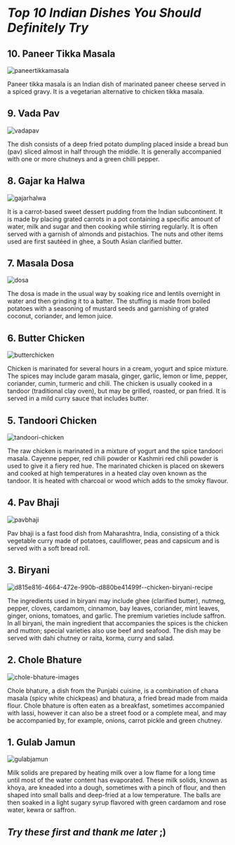 # _Top 10 Indian Dishes You Should Definitely Try_


## **10. Paneer Tikka Masala**

![paneertikkamasala](https://user-images.githubusercontent.com/36171682/36572324-10bc8674-1809-11e8-8909-5f9ce4ffacbd.jpg)

Paneer tikka masala is an Indian dish of marinated paneer cheese served in a spiced gravy. It is a vegetarian alternative to chicken tikka masala.


## **9. Vada Pav**

![vadapav](https://user-images.githubusercontent.com/36171682/36572201-625d2b38-1808-11e8-90aa-ac5b888f963a.jpg)

The dish consists of a deep fried potato dumpling placed inside a bread bun (pav) sliced almost in half through the middle. It is generally accompanied with one or more chutneys and a green chilli pepper.


## **8. Gajar ka Halwa** 

![gajarhalwa](https://user-images.githubusercontent.com/36171682/36572380-7bd1a7e6-1809-11e8-9b39-538039ffaaa9.JPG)

It is a carrot-based sweet dessert pudding from the Indian subcontinent. It is made by placing grated carrots in a pot containing a specific amount of water, milk and sugar and then cooking while stirring regularly. It is often served with a garnish of almonds and pistachios. The nuts and other items used are first sautéed in ghee, a South Asian clarified butter.


## **7. Masala Dosa**

![dosa](https://user-images.githubusercontent.com/36171682/36572471-fec6ed6e-1809-11e8-8672-43dfd98d0897.jpg)

The dosa is made in the usual way by soaking rice and lentils overnight in water and then grinding it to a batter. The stuffing is made from boiled potatoes with a seasoning of mustard seeds and garnishing of grated coconut, coriander, and lemon juice.


## **6. Butter Chicken**

![butterchicken](https://user-images.githubusercontent.com/36171682/36572550-74a82778-180a-11e8-9f7e-6a67a116583e.jpg)

Chicken is marinated for several hours in a cream, yogurt and spice mixture. The spices may include garam masala, ginger, garlic, lemon or lime, pepper, coriander, cumin, turmeric and chili. The chicken is usually cooked in a tandoor (traditional clay oven), but may be grilled, roasted, or pan fried. It is served in a mild curry sauce that includes butter. 


## **5. Tandoori Chicken**

![tandoori-chicken](https://user-images.githubusercontent.com/36171682/36572639-f361df0a-180a-11e8-8441-f9e4cbf9de29.jpg)

The raw chicken is marinated in a mixture of yogurt and the spice tandoori masala. Cayenne pepper, red chili powder or Kashmiri red chili powder is used to give it a fiery red hue. The marinated chicken is placed on skewers and cooked at high temperatures in a heated clay oven known as the tandoor. It is heated with charcoal or wood which adds to the smoky flavour. 


## **4. Pav Bhaji**

![pavbhaji](https://user-images.githubusercontent.com/36171682/36572704-4aba05ca-180b-11e8-9308-cdf242fcec20.jpg)

Pav bhaji is a fast food dish from Maharashtra, India, consisting of a thick vegetable curry made of potatoes, cauliflower, peas and capsicum and is served with a soft bread roll.


## **3. Biryani**

![d815e816-4664-472e-990b-d880be41499f--chicken-biryani-recipe](https://user-images.githubusercontent.com/36171682/36572867-028c0b1c-180c-11e8-9f97-fc53b61e614f.jpg)

The ingredients used in biryani may include ghee (clarified butter), nutmeg, pepper, cloves, cardamom, cinnamon, bay leaves, coriander, mint leaves, ginger, onions, tomatoes, and garlic. The premium varieties include saffron. In all biryani, the main ingredient that accompanies the spices is the chicken and mutton; special varieties also use beef and seafood. The dish may be served with dahi chutney or raita, korma, curry and salad.


## **2. Chole Bhature**

![chole-bhature-images](https://user-images.githubusercontent.com/36171682/36573043-d934b902-180c-11e8-8ab8-e557f263bd72.jpg)

Chole bhature, a dish from the Punjabi cuisine, is a combination of chana masala (spicy white chickpeas) and bhatura, a fried bread made from maida flour. Chole bhature is often eaten as a breakfast, sometimes accompanied with lassi, however it can also be a street food or a complete meal, and may be accompanied by, for example, onions, carrot pickle and green chutney.


## **1. Gulab Jamun**

![gulabjamun](https://user-images.githubusercontent.com/36171682/36573113-46ae5146-180d-11e8-8317-dc07d161323b.jpg)

Milk solids are prepared by heating milk over a low flame for a long time until most of the water content has evaporated. These milk solids, known as khoya, are kneaded into a dough, sometimes with a pinch of flour, and then shaped into small balls and deep-fried at a low temperature. The balls are then soaked in a light sugary syrup flavored with green cardamom and rose water, kewra or saffron.



## _Try these first and thank me later_ ;)
